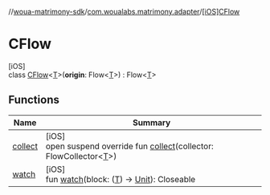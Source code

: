 //[woua-matrimony-sdk](../../../index.md)/[com.woualabs.matrimony.adapter](../index.md)/[[iOS]CFlow](index.md)

# CFlow

[iOS]\
class [CFlow](index.md)<[T](index.md)>(**origin**: Flow<[T](index.md)>) : Flow<[T](index.md)>

## Functions

| Name | Summary |
|---|---|
| [collect](index.md#-801554122%2FFunctions%2F2061961823) | [iOS]<br>open suspend override fun [collect](index.md#-801554122%2FFunctions%2F2061961823)(collector: FlowCollector<[T](index.md)>) |
| [watch](watch.md) | [iOS]<br>fun [watch](watch.md)(block: ([T](index.md)) -> [Unit](https://kotlinlang.org/api/latest/jvm/stdlib/kotlin/-unit/index.html)): Closeable |

